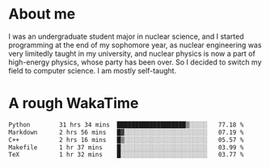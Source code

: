 # About me

I was an undergraduate student major in nuclear science, and I started programming at the end of my sophomore year, as nuclear engineering was very limitedly taught in my university, and nuclear physics is now a part of high-energy physics, whose party has been over. So I decided to switch my field to computer science. I am mostly self-taught.


# A rough WakaTime

<!--START_SECTION:waka-->

```txt
Python        31 hrs 34 mins  ███████████████████▒░░░░░   77.18 %
Markdown      2 hrs 56 mins   █▓░░░░░░░░░░░░░░░░░░░░░░░   07.19 %
C++           2 hrs 16 mins   █▒░░░░░░░░░░░░░░░░░░░░░░░   05.57 %
Makefile      1 hr 37 mins    █░░░░░░░░░░░░░░░░░░░░░░░░   03.99 %
TeX           1 hr 32 mins    █░░░░░░░░░░░░░░░░░░░░░░░░   03.77 %
```

<!--END_SECTION:waka-->
